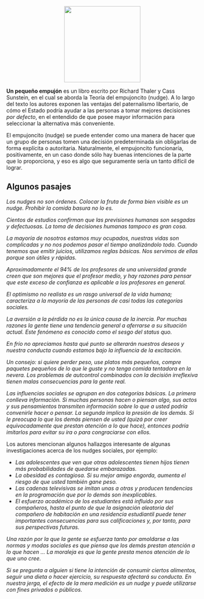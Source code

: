 <!--
.. title: Un pequeño empujón
.. slug: un-pequeno-empujon
.. date: 2022-07-28 21:54:09 UTC-05:00
.. tags: no-ficción, economía,
.. category: 
.. link: 
.. description: 
.. type: text
-->

<p style="text-align: center;">
<img src="https://i.gr-assets.com/images/S/compressed.photo.goodreads.com/books/1509133920l/36488002._SY475_.jpg
" width="200px">
</p>

**Un pequeño empujón** es un libro escrito por Richard Thaler y Cass Sunstein, en el cual se aborda la Teoría del empujoncito (nudge). A lo largo del texto los autores exponen las ventajas del paternalismo libertario, de cómo el Estado podría ayudar a las personas a tomar mejores decisiones *por defecto*, en el entendido de que posee mayor información para seleccionar la alternativa más conveniente. 

El empujoncito (nudge) se puede entender como una manera de hacer que un grupo de personas tomen una decisión predeterminada sin obligarlas de forma explícita o autoritaria. Naturalmente, el empujoncito funcionaría, positivamente, en un caso donde sólo hay buenas intenciones de la parte que lo proporciona, y eso es algo que seguramente sería un tanto difícil de lograr.

## Algunos pasajes

*Los nudges no son órdenes. Colocar la fruta de forma bien visible es un nudge. Prohibir la comida basura no lo es.* 

*Cientos de estudios confirman que las previsiones humanas son sesgadas y defectuosas. La toma de decisiones humanas tampoco es gran cosa.*

*La mayoría de nosotros estamos muy ocupados, nuestras vidas son complicadas y no nos podemos pasar el tiempo analizándolo todo. Cuando tenemos que emitir juicios, utilizamos reglas básicas. Nos servimos de ellas porque son útiles y rápidas.*

*Aproximadamente el 94% de los profesores de una universidad grande creen que son mejores que el profesor medio, y hay razones para pensar que este exceso de confianza es aplicable a los profesores en general.*

*El optimismo no realista es un rasgo universal de la vida humana; caracteriza a la mayoría de las personas de casi todas las categorías sociales.*

*La aversión a la pérdida no es la única causa de la inercia. Por muchas razones la gente tiene una tendencia general a aferrarse a su situación actual. Este fenómeno es conocido como el sesgo del status quo.*

*En frío no apreciamos hasta qué punto se alterarán nuestros deseos y nuestra conducta cuando estamos bajo la influencia de la excitación.*

*Un consejo: si quiere perder peso, use platos más pequeños, compre paquetes pequeños de lo que le guste y no tenga comida tentadora en la nevera. Los problemas de autcontrol combinados con la decisión irreflexiva tienen malas consecuencias para la gente real.*

*Las influencias sociales se agrupan en dos categorías básicas. La primera conlleva información. Si muchas personas hacen o piensan algo, sus actos y sus pensamientos transmiten información sobre lo que a usted podría convenirle hacer o pensar. La segunda implica la presión de los demás. Si le preocupa lo que los demás piensen de usted (quizá por creer equivocadamente que prestan atención a lo que hace), entonces podría imitarlos para evitar su ira o para congraciarse con ellos.*

Los autores mencionan algunos hallazgos interesante de algunas investigaciones acerca de los nudges sociales, por ejemplo:

* *Las adolescentes que ven que otras adolescentes tienen hijos tienen más probabilidades de quedarse embarazadas.*
* *La obesidad es contagiosa. Si su mejor amigo engorda, aumenta el riesgo de que usted también gane peso.*
* *Las cadenas televisivas se imitan unas a otras y producen tendencias en la programación que por lo demás son inexplicables.*
* *El esfuerzo académico de los estudiantes está influido por sus compañeros, hasta el punto de que la asignación aleatoria del compañero de habitación en una residencia estudiantil puede tener importantes consecuencias para sus calificaciones y, por tanto, para sus perspectivas futuras.*

*Una razón por la que la gente se esfuerza tanto por amoldarse a las normas y modas sociales es que piensa que los demás prestan atención a lo que hacen ... La moraleja es que la gente presta menos atención de lo que uno cree.*

*Si se pregunta a alguien si tiene la intención de consumir ciertos alimentos, seguir una dieta o hacer ejercicio, su respuesta afectará su conducta. En nuestra jerga, el efecto de la mera medición es un nudge y puede utilizarse con fines privados o públicos.*



